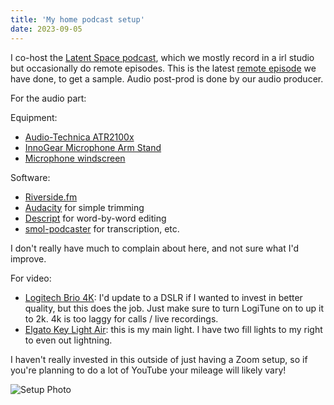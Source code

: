 ```yaml
---
title: 'My home podcast setup'
date: 2023-09-05
---
```


I co-host the [Latent Space podcast](https://www.latent.space/), which we mostly record in a irl studio but occasionally do remote episodes. This is the latest [remote episode](https://www.latent.space/p/llms-everywhere#details) we have done, to get a sample. Audio post-prod is done by our audio producer.

For the audio part:

Equipment:
- [Audio-Technica ATR2100x](https://amzn.to/46iym79)
- [InnoGear Microphone Arm Stand](https://amzn.to/3RaiO0J)
- [Microphone windscreen](https://amzn.to/3PtofXx)

Software:
- [Riverside.fm](https://riverside.fm/)
- [Audacity](https://www.audacityteam.org/) for simple trimming
- [Descript](https://www.descript.com/) for word-by-word editing
- [smol-podcaster](https://github.com/fanahova/smol-podcaster) for transcription, etc.

I don't really have much to complain about here, and not sure what I'd improve.

For video:
- [Logitech Brio 4K](https://amzn.to/45ZY9AF): I'd update to a DSLR if I wanted to invest in better quality, but this does the job. Just make sure to turn LogiTune on to up it to 2k. 4k is too laggy for calls / live recordings.
- [Elgato Key Light Air](https://amzn.to/3Z7sifd): this is my main light. I have two fill lights to my right to even out lightning.

I haven't really invested in this outside of just having a Zoom setup, so if you're planning to do a lot of YouTube your mileage will likely vary!

![Setup Photo](/images/Setup.jpg)